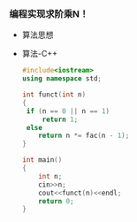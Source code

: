 ### 编程实现求阶乘N！

* 算法思想

* 算法-C++

  ```c++
  #include<iostream>
  using namespace std;
  
  int funct(int n)
  {
   if (n == 0 || n == 1)
       return 1;
   else
      return n *= fac(n - 1);
  }
  
  int main()
  {
      int n;
      cin>>n;
      cout<<funct(n)<<endl;
      return 0;
  }
  ```

  
